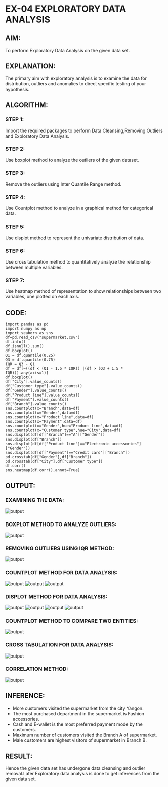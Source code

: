 # EX-04 EXPLORATORY DATA ANALYSIS

## AIM:
To perform Exploratory Data Analysis on the given data set. 

## EXPLANATION:
The primary aim with exploratory analysis is to examine the data for distribution, outliers and 
anomalies to direct specific testing of your hypothesis.
 

## ALGORITHM:
### STEP 1:
Import the required packages to perform Data Cleansing,Removing Outliers and Exploratory Data Analysis.
### STEP 2:
Use boxplot method to analyze the outliers of the given dataset.
### STEP 3:
Remove the outliers using Inter Quantile Range method.
### STEP 4:
Use Countplot method to analyze in a graphical method for categorical data.
### STEP 5:
Use displot method to represent the univariate distribution of data.
### STEP 6:
Use cross tabulation method to quantitatively analyze the relationship between multiple variables.
### STEP 7:
Use heatmap method of representation to show relationships between two variables, one plotted on each axis.


## CODE:
```
import pandas as pd
import numpy as np
import seaborn as sns
df=pd.read_csv("supermarket.csv")
df.info()
df.isnull().sum()
df.boxplot()
Q1 = df.quantile(0.25)
Q3 = df.quantile(0.75)
IQR = Q3 - Q1
df = df[~((df < (Q1 - 1.5 * IQR)) |(df > (Q3 + 1.5 * IQR))).any(axis=1)]
df.boxplot()
df["City"].value_counts()
df["Customer type"].value_counts()
df["Gender"].value_counts()
df["Product line"].value_counts()
df["Payment"].value_counts()
df["Branch"].value_counts()
sns.countplot(x="Branch",data=df)
sns.countplot(x="Gender",data=df)
sns.countplot(x="Product line",data=df)
sns.countplot(x="Payment",data=df)
sns.countplot(x="Gender",hue="Product line",data=df)
sns.countplot(x="Customer type",hue="City",data=df)
sns.displot(df[df["Branch"]=="A"]["Gender"])
sns.displot(df["Branch"])
sns.displot(df[df["Product line"]=="Electronic accessories"]["Gender"])
sns.displot(df[df["Payment"]=="Credit card"]["Branch"])
pd.crosstab(df["Gender"],df["Branch"])
pd.crosstab(df["City"],df["Customer type"])
df.corr()
sns.heatmap(df.corr(),annot=True)
```
## OUTPUT:
### EXAMINING THE DATA:
![output](./output1.png)
### BOXPLOT METHOD TO ANALYZE OUTLIERS:
![output](./output2.png)
### REMOVING OUTLIERS USING IQR METHOD:
![output](./output3.png)
### COUNTPLOT METHOD FOR DATA ANALYSIS:
![output](./output4.png)
![output](./output5.png)
![output](./output6.png)
### DISPLOT METHOD FOR DATA ANALYSIS:
![output](./output8.png)
![output](./output9.png)
![output](./output10.png)
![output](./output11.png)
### COUNTPLOT METHOD TO COMPARE TWO ENTITIES:
![output](./output7.png)
### CROSS TABULATION FOR DATA ANALYSIS:
![output](./output12.png)
### CORRELATION METHOD:
![output](./output13.png)
## INFERENCE:
* More customers visited the supermarket from the city Yangon.
* The most purchased department in the supermarket is Fashion accessories.
* Cash and E-wallet is the most preferred payment mode by the customers. 
* Maximum number of customers visited the Branch A of supermarket.
* Male customers are highest visitors of supermarket in Branch B.

## RESULT:
Hence the given data set has undergone data cleansing and outlier removal.Later Exploratory data analysis is done to get inferences from the given data set.

